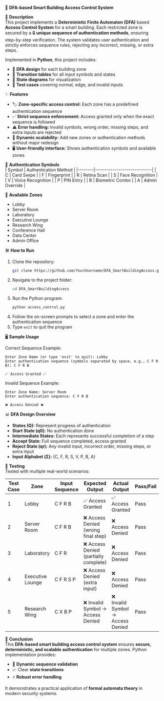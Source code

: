 🏢 **DFA-based Smart Building Access Control System**

📄 **Description**  
This project implements a **Deterministic Finite Automaton (DFA)** based **Access Control System** for a smart building. Each restricted zone is secured by a 🔒 **unique sequence of authentication methods**, ensuring step-by-step verification. The system validates user authentication and strictly enforces sequence rules, rejecting any incorrect, missing, or extra steps.  

Implemented in **Python**, this project includes:  
- 📌 **DFA design** for each building zone  
- 📌 **Transition tables** for all input symbols and states  
- 📌 **State diagrams** for visualization  
- 📌 **Test cases** covering normal, edge, and invalid inputs  

✨ **Features**  
- 🏷️ **Zone-specific access control:** Each zone has a predefined authentication sequence  
- ✅ **Strict sequence enforcement:** Access granted only when the exact sequence is followed  
- ⚠️ **Error handling:** Invalid symbols, wrong order, missing steps, and extra inputs are rejected  
- 🔧 **Dynamic scalability:** Add new zones or authentication methods without major redesign  
- 🖥️ **User-friendly interface:** Shows authentication symbols and available zones  

🔑 **Authentication Symbols**  
| Symbol | Authentication Method        |
|--------|-----------------------------|
| C      | Card Swipe                  |
| F      | Fingerprint                 |
| R      | Retina Scan                 |
| S      | Face Recognition            |
| V      | Voice Recognition           |
| P      | PIN Entry                   |
| B      | Biometric Combo             |
| A      | Admin Override              |

🏢 **Available Zones**  
- Lobby  
- Server Room  
- Laboratory  
- Executive Lounge  
- Research Wing  
- Conference Hall  
- Data Center  
- Admin Office  

🛠 **How to Run**  
1. Clone the repository:  
   ```bash
   git clone https://github.com/YourUsername/DFA_SmartBuildingAccess.git
   ```
2. Navigate to the project folder:  
   ```bash
   cd DFA_SmartBuildingAccess
   ```
3. Run the Python program:  
   ```bash
   python access_control.py
   ```
4. Follow the on-screen prompts to select a zone and enter the authentication sequence  
5. Type `exit` to quit the program  

🖥 **Sample Usage**  

Correct Sequence Example:  
```
Enter Zone Name (or type 'exit' to quit): Lobby
Enter authentication sequence (symbols separated by space, e.g., C F R B): C F R B

✅ Access Granted ✅
```

Invalid Sequence Example:  
```
Enter Zone Name: Server Room
Enter authentication sequence: C F R B

❌ Access Denied ❌
```

📊 **DFA Design Overview**  
- **States (Q):** Represent progress of authentication  
- **Start State (q0):** No authentication done  
- **Intermediate States:** Each represents successful completion of a step  
- **Accept State:** Full sequence completed, access granted  
- **Reject State (qr):** Any invalid input, incorrect order, missing steps, or extra input  
- **Input Alphabet (Σ):** {C, F, R, S, V, P, B, A}  

🧪 **Testing**  
Tested with multiple real-world scenarios:  

| Test Case | Zone             | Input Sequence | Expected Output                    | Actual Output                  | Pass/Fail |
| --------- | ---------------- | -------------- | --------------------------------- | ------------------------------ | --------- |
| 1         | Lobby            | C F R B        | ✅ Access Granted                  | ✅ Access Granted              | Pass      |
| 2         | Server Room      | C F R B        | ❌ Access Denied (wrong final step)| ❌ Access Denied               | Pass      |
| 3         | Laboratory       | C F R          | ❌ Access Denied (partially complete)| ❌ Access Denied              | Pass      |
| 4         | Executive Lounge | C F R S P      | ❌ Access Denied (extra input)    | ❌ Access Denied               | Pass      |
| 5         | Research Wing    | C X B P        | ❌ Invalid Symbol → Access Denied | ❌ Invalid Symbol → Access Denied | Pass      |

🎯 **Conclusion**  
This **DFA-based smart building access control system** ensures **secure, deterministic, and scalable authentication** for multiple zones. Python implementation provides:  
- 🔄 **Dynamic sequence validation**  
- 📈 Clear **state transitions**  
- ⚡ **Robust error handling**  

It demonstrates a practical application of **formal automata theory** in modern security systems.
